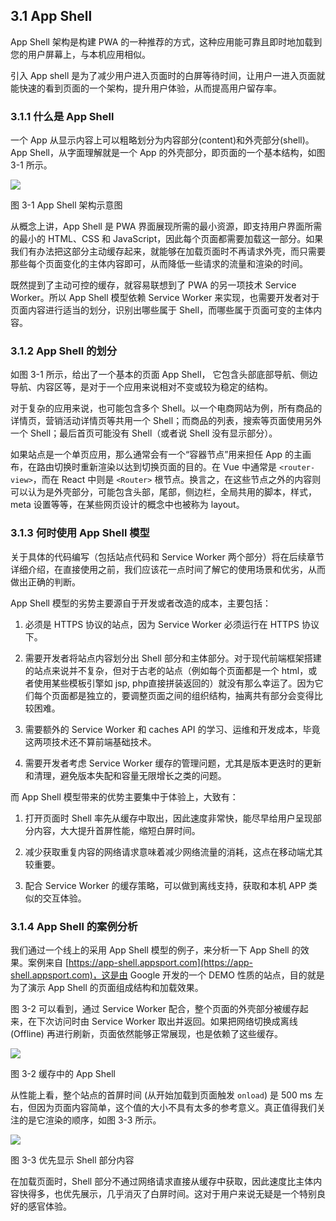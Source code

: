 ## 3.1 App Shell

App Shell 架构是构建 PWA 的一种推荐的方式，这种应用能可靠且即时地加载到您的用户屏幕上，与本机应用相似。

引入 App shell 是为了减少用户进入页面时的白屏等待时间，让用户一进入页面就能快速的看到页面的一个架构，提升用户体验，从而提高用户留存率。

### 3.1.1 什么是 App Shell

一个 App 从显示内容上可以粗略划分为内容部分(content)和外壳部分(shell)。
App Shell，从字面理解就是一个 App 的外壳部分，即页面的一个基本结构，如图 3-1 所示。

![](https://gss0.bdstatic.com/9rkZbzqaKgQUohGko9WTAnF6hhy/assets/pwa/projects/1515680651561/appshell.png)

图 3-1 App Shell 架构示意图

从概念上讲，App Shell 是 PWA 界面展现所需的最小资源，即支持用户界面所需的最小的 HTML、CSS 和 JavaScript，因此每个页面都需要加载这一部分。如果我们有办法把这部分主动缓存起来，就能够在加载页面时不再请求外壳，而只需要那些每个页面变化的主体内容即可，从而降低一些请求的流量和渲染的时间。

既然提到了主动可控的缓存，就容易联想到了 PWA 的另一项技术 Service Worker。所以 App Shell 模型依赖 Service Worker 来实现，也需要开发者对于页面内容进行适当的划分，识别出哪些属于 Shell，而哪些属于页面可变的主体内容。

### 3.1.2 App Shell 的划分

如图 3-1 所示，给出了一个基本的页面 App Shell， 它包含头部底部导航、侧边导航、内容区等，是对于一个应用来说相对不变或较为稳定的结构。

对于复杂的应用来说，也可能包含多个 Shell。以一个电商网站为例，所有商品的详情页，营销活动详情页等共用一个 Shell；而商品的列表，搜索等页面使用另外一个 Shell；最后首页可能没有 Shell（或者说 Shell 没有显示部分）。

如果站点是一个单页应用，那么通常会有一个“容器节点”用来担任 App 的主画布，在路由切换时重新渲染以达到切换页面的目的。在 Vue 中通常是 `<router-view>`，而在 React 中则是 `<Router>` 根节点。换言之，在这些节点之外的内容则可以认为是外壳部分，可能包含头部，尾部，侧边栏，全局共用的脚本，样式，meta 设置等等，在某些网页设计的概念中也被称为 layout。

### 3.1.3 何时使用 App Shell 模型

关于具体的代码编写（包括站点代码和 Service Worker 两个部分）将在后续章节详细介绍，在直接使用之前，我们应该花一点时间了解它的使用场景和优劣，从而做出正确的判断。

App Shell 模型的劣势主要源自于开发或者改造的成本，主要包括：

1. 必须是 HTTPS 协议的站点，因为 Service Worker 必须运行在 HTTPS 协议下。

2. 需要开发者将站点内容划分出 Shell 部分和主体部分。对于现代前端框架搭建的站点来说并不复杂，但对于古老的站点（例如每个页面都是一个 html，或者使用某些模板引擎如 jsp, php直接拼装返回的）就没有那么幸运了。因为它们每个页面都是独立的，要调整页面之间的组织结构，抽离共有部分会变得比较困难。

3. 需要额外的 Service Worker 和 caches API 的学习、运维和开发成本，毕竟这两项技术还不算前端基础技术。

4. 需要开发者考虑 Service Worker 缓存的管理问题，尤其是版本更迭时的更新和清理，避免版本失配和容量无限增长之类的问题。

而 App Shell 模型带来的优势主要集中于体验上，大致有：

1. 打开页面时 Shell 率先从缓存中取出，因此速度非常快，能尽早给用户呈现部分内容，大大提升首屏性能，缩短白屏时间。

2. 减少获取重复内容的网络请求意味着减少网络流量的消耗，这点在移动端尤其较重要。

3. 配合 Service Worker 的缓存策略，可以做到离线支持，获取和本机 APP 类似的交互体验。

### 3.1.4 App Shell 的案例分析

我们通过一个线上的采用 App Shell 模型的例子，来分析一下 App Shell 的效果。案例来自 [https://app-shell.appsport.com](https://app-shell.appsport.com)，这是由 Google 开发的一个 DEMO 性质的站点，目的就是为了演示 App Shell 的页面组成结构和加载效果。
    
图 3-2 可以看到，通过 Service Worker 配合，整个页面的外壳部分被缓存起来，在下次访问时由 Service Worker 取出并返回。如果把网络切换成离线 (Offline) 再进行刷新，页面依然能够正常展现，也是依赖了这些缓存。
    
![](http://boscdn.bpc.baidu.com/assets/lavas/book/app-shell.appspot.png)

图 3-2 缓存中的 App Shell

从性能上看，整个站点的首屏时间 (从开始加载到页面触发 `onload`) 是 500 ms 左右，但因为页面内容简单，这个值的大小不具有太多的参考意义。真正值得我们关注的是它渲染的顺序，如图 3-3 所示。

![](http://boscdn.bpc.baidu.com/assets/lavas/book/app-shell.appspot-2.png)

图 3-3 优先显示 Shell 部分内容

在加载页面时，Shell 部分不通过网络请求直接从缓存中获取，因此速度比主体内容快得多，也优先展示，几乎消灭了白屏时间。这对于用户来说无疑是一个特别良好的感官体验。

